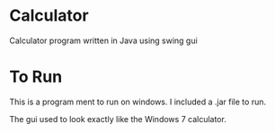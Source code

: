 # Calculator
Calculator program written in Java using swing gui

# To Run
This is a program ment to run on windows. I included a .jar file to run.

The gui used to look exactly like the Windows 7 calculator.
